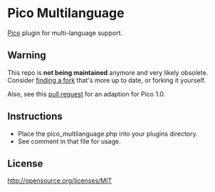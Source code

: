 Pico Multilanguage
==================

[Pico][] plugin for multi-language support.

## Warning

This repo is **not being maintained** anymore and very likely obsolete. Consider [finding a fork][] that's more up to date, or forking it yourself.

Also, see this [pull request][] for an adaption for Pico 1.0.

## Instructions

* Place the pico_multilanguage.php into your plugins directory.
* See comment in that file for usage.

## License

http://opensource.org/licenses/MIT

[pico]: http://pico.dev7studios.com/
[finding a fork]: https://github.com/tilboerner/pico_multilanguage/network/members
[pull request]: https://github.com/tilboerner/pico_multilanguage/pull/2